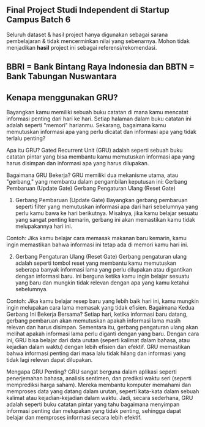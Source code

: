 ## Final Project Studi Independent di Startup Campus Batch 6
Seluruh dataset & hasil project hanya digunakan sebagai sarana pembelajaran & tidak mencerminkan nilai yang sebenarnya. Mohon tidak menjadikan **hasil** project ini sebagai referensi/rekomendasi.
## BBRI = Bank Bintang Raya Indonesia dan BBTN = Bank Tabungan Nuswantara
## Kenapa menggunakan GRU?
Bayangkan kamu memiliki sebuah buku catatan di mana kamu mencatat informasi penting dari hari ke hari. Setiap halaman dalam buku catatan ini adalah seperti "memori" harianmu. Sekarang, bagaimana kamu memutuskan informasi apa yang perlu dicatat dan informasi apa yang tidak terlalu penting?

Apa itu GRU?
Gated Recurrent Unit (GRU) adalah seperti sebuah buku catatan pintar yang bisa membantu kamu memutuskan informasi apa yang harus disimpan dan informasi apa yang harus dilupakan.

Bagaimana GRU Bekerja?
GRU memiliki dua mekanisme utama, atau "gerbang," yang membantu dalam pengambilan keputusan ini:
Gerbang Pembaruan (Update Gate)
Gerbang Pengaturan Ulang (Reset Gate)
1. Gerbang Pembaruan (Update Gate)
Bayangkan gerbang pembaruan seperti filter yang memutuskan informasi apa dari hari sebelumnya yang perlu kamu bawa ke hari berikutnya. Misalnya, jika kamu belajar sesuatu yang sangat penting kemarin, gerbang ini akan memastikan kamu tidak melupakannya hari ini.

Contoh: Jika kamu belajar cara memasak makanan baru kemarin, kamu ingin memastikan bahwa informasi ini tetap ada di memori kamu hari ini.

2. Gerbang Pengaturan Ulang (Reset Gate)
Gerbang pengaturan ulang adalah seperti tombol reset yang membantu kamu memutuskan seberapa banyak informasi lama yang perlu dilupakan atau digantikan dengan informasi baru. Ini berguna ketika kamu ingin belajar sesuatu yang baru dan mungkin tidak relevan dengan apa yang kamu ketahui sebelumnya.

Contoh: Jika kamu belajar resep baru yang lebih baik hari ini, kamu mungkin ingin melupakan cara lama memasak yang tidak efisien.
Bagaimana Kedua Gerbang Ini Bekerja Bersama?
Setiap hari, ketika informasi baru datang, gerbang pembaruan akan memutuskan apakah informasi lama masih relevan dan harus disimpan. Sementara itu, gerbang pengaturan ulang akan melihat apakah informasi lama perlu diganti dengan yang baru.
Dengan cara ini, GRU bisa belajar dari data urutan (seperti kalimat dalam bahasa, atau kejadian dalam waktu) dengan lebih efisien dan efektif. GRU memastikan bahwa informasi penting dari masa lalu tidak hilang dan informasi yang tidak lagi relevan dapat dilupakan.

Mengapa GRU Penting?
GRU sangat berguna dalam aplikasi seperti penerjemahan bahasa, analisis sentimen, dan prediksi waktu seri (seperti memprediksi harga saham). Mereka membantu komputer memahami dan memproses data yang datang dalam urutan, seperti kata-kata dalam sebuah kalimat atau kejadian-kejadian dalam waktu.
Jadi, secara sederhana, GRU adalah seperti buku catatan pintar yang tahu bagaimana menyimpan informasi penting dan melupakan yang tidak penting, sehingga dapat belajar dan memproses informasi secara lebih efektif.
